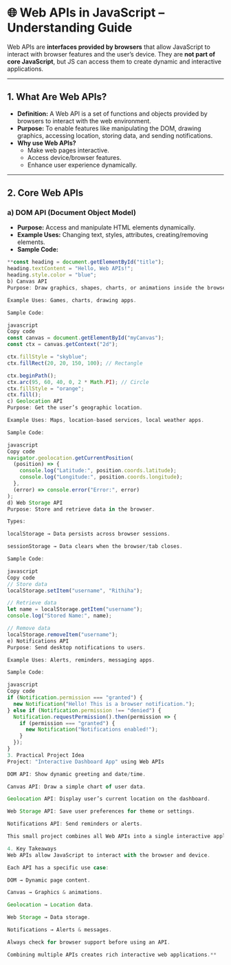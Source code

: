 # 🌐 Web APIs in JavaScript – Understanding Guide

Web APIs are **interfaces provided by browsers** that allow JavaScript to interact with browser features and the user’s device. They are **not part of core JavaScript**, but JS can access them to create dynamic and interactive applications.

---

## 1. What Are Web APIs?

- **Definition:** A Web API is a set of functions and objects provided by browsers to interact with the web environment.
- **Purpose:** To enable features like manipulating the DOM, drawing graphics, accessing location, storing data, and sending notifications.
- **Why use Web APIs?**  
  - Make web pages interactive.  
  - Access device/browser features.  
  - Enhance user experience dynamically.  

---

## 2. Core Web APIs

### a) DOM API (Document Object Model)

- **Purpose:** Access and manipulate HTML elements dynamically.
- **Example Uses:** Changing text, styles, attributes, creating/removing elements.
- **Sample Code:**
```javascript
**const heading = document.getElementById("title");
heading.textContent = "Hello, Web APIs!";
heading.style.color = "blue";
b) Canvas API
Purpose: Draw graphics, shapes, charts, or animations inside the browser.

Example Uses: Games, charts, drawing apps.

Sample Code:

javascript
Copy code
const canvas = document.getElementById("myCanvas");
const ctx = canvas.getContext("2d");

ctx.fillStyle = "skyblue";
ctx.fillRect(20, 20, 150, 100); // Rectangle

ctx.beginPath();
ctx.arc(95, 60, 40, 0, 2 * Math.PI); // Circle
ctx.fillStyle = "orange";
ctx.fill();
c) Geolocation API
Purpose: Get the user’s geographic location.

Example Uses: Maps, location-based services, local weather apps.

Sample Code:

javascript
Copy code
navigator.geolocation.getCurrentPosition(
  (position) => {
    console.log("Latitude:", position.coords.latitude);
    console.log("Longitude:", position.coords.longitude);
  },
  (error) => console.error("Error:", error)
);
d) Web Storage API
Purpose: Store and retrieve data in the browser.

Types:

localStorage → Data persists across browser sessions.

sessionStorage → Data clears when the browser/tab closes.

Sample Code:

javascript
Copy code
// Store data
localStorage.setItem("username", "Rithiha");

// Retrieve data
let name = localStorage.getItem("username");
console.log("Stored Name:", name);

// Remove data
localStorage.removeItem("username");
e) Notifications API
Purpose: Send desktop notifications to users.

Example Uses: Alerts, reminders, messaging apps.

Sample Code:

javascript
Copy code
if (Notification.permission === "granted") {
  new Notification("Hello! This is a browser notification.");
} else if (Notification.permission !== "denied") {
  Notification.requestPermission().then(permission => {
    if (permission === "granted") {
      new Notification("Notifications enabled!");
    }
  });
}
3. Practical Project Idea
Project: "Interactive Dashboard App" using Web APIs

DOM API: Show dynamic greeting and date/time.

Canvas API: Draw a simple chart of user data.

Geolocation API: Display user’s current location on the dashboard.

Web Storage API: Save user preferences for theme or settings.

Notifications API: Send reminders or alerts.

This small project combines all Web APIs into a single interactive application.

4. Key Takeaways
Web APIs allow JavaScript to interact with the browser and device.

Each API has a specific use case:

DOM → Dynamic page content.

Canvas → Graphics & animations.

Geolocation → Location data.

Web Storage → Data storage.

Notifications → Alerts & messages.

Always check for browser support before using an API.

Combining multiple APIs creates rich interactive web applications.**

